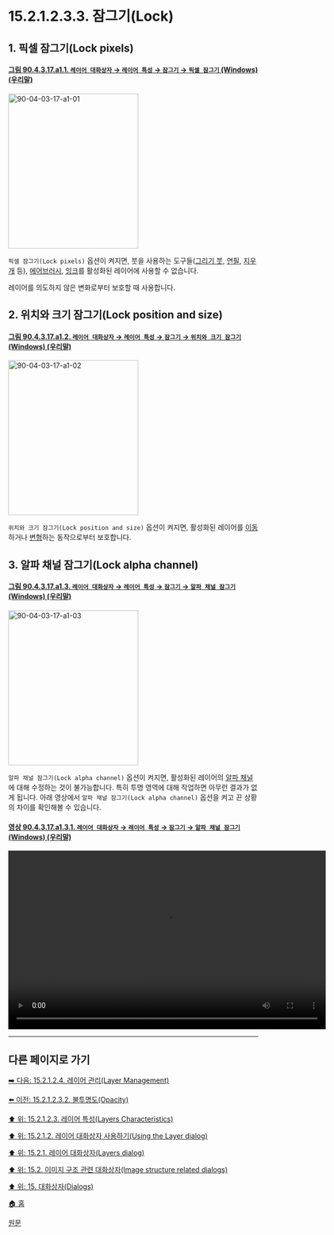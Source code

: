 # 15.2.1.2.3.3. 잠그기(Lock)

<a id="15-02-01-02-03-03-s1"></a>

## 1. 픽셀 잠그기(Lock pixels)

<a id="90-04-03-17-a1-01"></a>

#### [그림 90.4.3.17.a1.1. `레이어 대화상자` → `레이어 특성` → `잠그기` → `픽셀 잠그기` (Windows) (우리말)](./90-04-0003-017-lock.md#90-04-03-17-a1-01)
<img width="262" height="312" alt="90-04-03-17-a1-01" src="https://github.com/wonder13662/gimp/assets/15767104/aa92690b-aa94-4941-b2a4-64131e83b6a3" />

`픽셀 잠그기(Lock pixels)` 옵션이 켜지면, 붓을 사용하는 도구들([그리기 붓](./14-03-07-00-paintbrush.md), [연필](./14-03-06-00-pencil.md), [지우개](./14-03-09-00-eraser.md) 등), [에어브러시](./14-03-10-00-airbrush.md), [잉크](./14-03-11-00-ink.md)를 활성화된 레이어에 사용할 수 없습니다.

레이어를 의도하지 않은 변화로부터 보호할 때 사용합니다.

<a id="15-02-01-02-03-03-s2"></a>

## 2. 위치와 크기 잠그기(Lock position and size)

<a id="90-04-03-17-a1-02"></a>

#### [그림 90.4.3.17.a1.2. `레이어 대화상자` → `레이어 특성` → `잠그기` → `위치와 크기 잠그기` (Windows) (우리말)](./90-04-0003-017-lock.md#90-04-03-17-a1-02)
<img width="262" height="312" alt="90-04-03-17-a1-02" src="https://github.com/wonder13662/gimp/assets/15767104/2c46f57b-eb56-4321-ae0e-4ef642b7543e" />

`위치와 크기 잠그기(Lock position and size)` 옵션이 켜지면, 활성화된 레이어를 [이동](./14-04-03-00-move.md)하거나 [변형](./14-04-00-transform-tools.md)하는 동작으로부터 보호합니다.

<a id="15-02-01-02-03-03-s3"></a>

## 3. 알파 채널 잠그기(Lock alpha channel)

<a id="90-04-03-17-a1-03"></a>

#### [그림 90.4.3.17.a1.3. `레이어 대화상자` → `레이어 특성` → `잠그기` → `알파 채널 잠그기` (Windows) (우리말)](./90-04-0003-017-lock.md#90-04-03-17-a1-03)
<img width="262" height="312" alt="90-04-03-17-a1-03" src="https://github.com/wonder13662/gimp/assets/15767104/3ea82cc3-007d-4b0b-a492-0dbac378e37a" />

`알파 채널 잠그기(Lock alpha channel)` 옵션이 켜지면, 활성화된 레이어의 [알파 채널](./19-glossaryx-alpha_channel.md)에 대해 수정하는 것이 불가능합니다. 특히 투명 영역에 대해 작업하면 아무런 결과가 없게 됩니다. 아래 영상에서 `알파 채널 잠그기(Lock alpha channel)` 옵션을 켜고 끈 상황의 차이를 확인해볼 수 있습니다.

<a id="90-04-03-17-a1-03-01"></a>

#### [영상 90.4.3.17.a1.3.1. `레이어 대화상자` → `레이어 특성` → `잠그기` → `알파 채널 잠그기` (Windows) (우리말)](./90-04-0003-017-lock.md#90-04-03-17-a1-03-01)
<video controls="controls" width="640" height="360" src="https://github.com/wonder13662/gimp/assets/15767104/49f13d87-993d-483c-a5bc-cb0c990e8fae"></video>

***

## 다른 페이지로 가기

[➡️ 다음: 15.2.1.2.4. 레이어 관리(Layer Management)](./15-02-01-02-04-00-layer_management.md)

[⬅️ 이전: 15.2.1.2.3.2. 불투명도(Opacity)](./15-02-01-02-03-02-opacity.md)

[⬆️ 위: 15.2.1.2.3. 레이어 특성(Layers Characteristics)](./15-02-01-02-03-00-layers_characteristics.md)

[⬆️ 위: 15.2.1.2. 레이어 대화상자 사용하기(Using the Layer dialog)](./15-02-01-02-00-using_the_layer_dialog.md)

[⬆️ 위: 15.2.1. 레이어 대화상자(Layers dialog)](./15-02-01-00-layers-dialog.md)

[⬆️ 위: 15.2. 이미지 구조 관련 대화상자(Image structure related dialogs)](./15-02-00-image-structure-related-dialogs.md)

[⬆️ 위: 15. 대화상자(Dialogs)](./15-00-dialogs.md)

[🏠 홈](./00-home.md)

[원문](https://docs.gimp.org/2.10/ko/gimp-dialogs-structure.html#gimp-layer-characteristics)